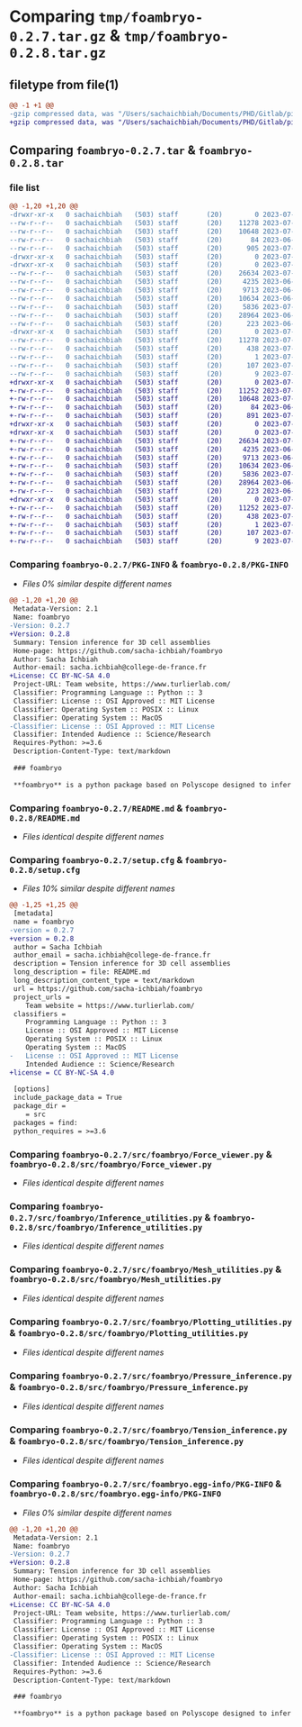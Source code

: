 # Comparing `tmp/foambryo-0.2.7.tar.gz` & `tmp/foambryo-0.2.8.tar.gz`

## filetype from file(1)

```diff
@@ -1 +1 @@
-gzip compressed data, was "/Users/sachaichbiah/Documents/PHD/Gitlab/pip_libraries/foambryo/dist/.tmp-s1ec2pdq/foambryo-0.2.7.tar", last modified: Mon Jul 17 10:33:50 2023, max compression
+gzip compressed data, was "/Users/sachaichbiah/Documents/PHD/Gitlab/pip_libraries/foambryo/dist/.tmp-mlxx2h8t/foambryo-0.2.8.tar", last modified: Mon Jul 17 10:43:32 2023, max compression
```

## Comparing `foambryo-0.2.7.tar` & `foambryo-0.2.8.tar`

### file list

```diff
@@ -1,20 +1,20 @@
-drwxr-xr-x   0 sachaichbiah   (503) staff       (20)        0 2023-07-17 10:33:50.811644 foambryo-0.2.7/
--rw-r--r--   0 sachaichbiah   (503) staff       (20)    11278 2023-07-17 10:33:50.811828 foambryo-0.2.7/PKG-INFO
--rw-r--r--   0 sachaichbiah   (503) staff       (20)    10648 2023-07-11 09:38:23.000000 foambryo-0.2.7/README.md
--rw-r--r--   0 sachaichbiah   (503) staff       (20)       84 2023-06-23 13:21:07.000000 foambryo-0.2.7/pyproject.toml
--rw-r--r--   0 sachaichbiah   (503) staff       (20)      905 2023-07-17 10:33:50.812842 foambryo-0.2.7/setup.cfg
-drwxr-xr-x   0 sachaichbiah   (503) staff       (20)        0 2023-07-17 10:33:50.789502 foambryo-0.2.7/src/
-drwxr-xr-x   0 sachaichbiah   (503) staff       (20)        0 2023-07-17 10:33:50.805746 foambryo-0.2.7/src/foambryo/
--rw-r--r--   0 sachaichbiah   (503) staff       (20)    26634 2023-07-11 12:03:17.000000 foambryo-0.2.7/src/foambryo/Force_viewer.py
--rw-r--r--   0 sachaichbiah   (503) staff       (20)     4235 2023-06-23 13:21:07.000000 foambryo-0.2.7/src/foambryo/Inference_utilities.py
--rw-r--r--   0 sachaichbiah   (503) staff       (20)     9713 2023-06-23 13:21:07.000000 foambryo-0.2.7/src/foambryo/Mesh_utilities.py
--rw-r--r--   0 sachaichbiah   (503) staff       (20)    10634 2023-06-28 13:11:16.000000 foambryo-0.2.7/src/foambryo/Plotting_utilities.py
--rw-r--r--   0 sachaichbiah   (503) staff       (20)     5836 2023-07-11 12:14:37.000000 foambryo-0.2.7/src/foambryo/Pressure_inference.py
--rw-r--r--   0 sachaichbiah   (503) staff       (20)    28964 2023-06-23 13:21:07.000000 foambryo-0.2.7/src/foambryo/Tension_inference.py
--rw-r--r--   0 sachaichbiah   (503) staff       (20)      223 2023-06-23 13:21:07.000000 foambryo-0.2.7/src/foambryo/__init__.py
-drwxr-xr-x   0 sachaichbiah   (503) staff       (20)        0 2023-07-17 10:33:50.811132 foambryo-0.2.7/src/foambryo.egg-info/
--rw-r--r--   0 sachaichbiah   (503) staff       (20)    11278 2023-07-17 10:33:50.000000 foambryo-0.2.7/src/foambryo.egg-info/PKG-INFO
--rw-r--r--   0 sachaichbiah   (503) staff       (20)      438 2023-07-17 10:33:50.000000 foambryo-0.2.7/src/foambryo.egg-info/SOURCES.txt
--rw-r--r--   0 sachaichbiah   (503) staff       (20)        1 2023-07-17 10:33:50.000000 foambryo-0.2.7/src/foambryo.egg-info/dependency_links.txt
--rw-r--r--   0 sachaichbiah   (503) staff       (20)      107 2023-07-17 10:33:50.000000 foambryo-0.2.7/src/foambryo.egg-info/requires.txt
--rw-r--r--   0 sachaichbiah   (503) staff       (20)        9 2023-07-17 10:33:50.000000 foambryo-0.2.7/src/foambryo.egg-info/top_level.txt
+drwxr-xr-x   0 sachaichbiah   (503) staff       (20)        0 2023-07-17 10:43:32.461570 foambryo-0.2.8/
+-rw-r--r--   0 sachaichbiah   (503) staff       (20)    11252 2023-07-17 10:43:32.461697 foambryo-0.2.8/PKG-INFO
+-rw-r--r--   0 sachaichbiah   (503) staff       (20)    10648 2023-07-11 09:38:23.000000 foambryo-0.2.8/README.md
+-rw-r--r--   0 sachaichbiah   (503) staff       (20)       84 2023-06-23 13:21:07.000000 foambryo-0.2.8/pyproject.toml
+-rw-r--r--   0 sachaichbiah   (503) staff       (20)      891 2023-07-17 10:43:32.462391 foambryo-0.2.8/setup.cfg
+drwxr-xr-x   0 sachaichbiah   (503) staff       (20)        0 2023-07-17 10:43:32.450039 foambryo-0.2.8/src/
+drwxr-xr-x   0 sachaichbiah   (503) staff       (20)        0 2023-07-17 10:43:32.458400 foambryo-0.2.8/src/foambryo/
+-rw-r--r--   0 sachaichbiah   (503) staff       (20)    26634 2023-07-11 12:03:17.000000 foambryo-0.2.8/src/foambryo/Force_viewer.py
+-rw-r--r--   0 sachaichbiah   (503) staff       (20)     4235 2023-06-23 13:21:07.000000 foambryo-0.2.8/src/foambryo/Inference_utilities.py
+-rw-r--r--   0 sachaichbiah   (503) staff       (20)     9713 2023-06-23 13:21:07.000000 foambryo-0.2.8/src/foambryo/Mesh_utilities.py
+-rw-r--r--   0 sachaichbiah   (503) staff       (20)    10634 2023-06-28 13:11:16.000000 foambryo-0.2.8/src/foambryo/Plotting_utilities.py
+-rw-r--r--   0 sachaichbiah   (503) staff       (20)     5836 2023-07-11 12:14:37.000000 foambryo-0.2.8/src/foambryo/Pressure_inference.py
+-rw-r--r--   0 sachaichbiah   (503) staff       (20)    28964 2023-06-23 13:21:07.000000 foambryo-0.2.8/src/foambryo/Tension_inference.py
+-rw-r--r--   0 sachaichbiah   (503) staff       (20)      223 2023-06-23 13:21:07.000000 foambryo-0.2.8/src/foambryo/__init__.py
+drwxr-xr-x   0 sachaichbiah   (503) staff       (20)        0 2023-07-17 10:43:32.461193 foambryo-0.2.8/src/foambryo.egg-info/
+-rw-r--r--   0 sachaichbiah   (503) staff       (20)    11252 2023-07-17 10:43:32.000000 foambryo-0.2.8/src/foambryo.egg-info/PKG-INFO
+-rw-r--r--   0 sachaichbiah   (503) staff       (20)      438 2023-07-17 10:43:32.000000 foambryo-0.2.8/src/foambryo.egg-info/SOURCES.txt
+-rw-r--r--   0 sachaichbiah   (503) staff       (20)        1 2023-07-17 10:43:32.000000 foambryo-0.2.8/src/foambryo.egg-info/dependency_links.txt
+-rw-r--r--   0 sachaichbiah   (503) staff       (20)      107 2023-07-17 10:43:32.000000 foambryo-0.2.8/src/foambryo.egg-info/requires.txt
+-rw-r--r--   0 sachaichbiah   (503) staff       (20)        9 2023-07-17 10:43:32.000000 foambryo-0.2.8/src/foambryo.egg-info/top_level.txt
```

### Comparing `foambryo-0.2.7/PKG-INFO` & `foambryo-0.2.8/PKG-INFO`

 * *Files 0% similar despite different names*

```diff
@@ -1,20 +1,20 @@
 Metadata-Version: 2.1
 Name: foambryo
-Version: 0.2.7
+Version: 0.2.8
 Summary: Tension inference for 3D cell assemblies
 Home-page: https://github.com/sacha-ichbiah/foambryo
 Author: Sacha Ichbiah
 Author-email: sacha.ichbiah@college-de-france.fr
+License: CC BY-NC-SA 4.0
 Project-URL: Team website, https://www.turlierlab.com/
 Classifier: Programming Language :: Python :: 3
 Classifier: License :: OSI Approved :: MIT License
 Classifier: Operating System :: POSIX :: Linux
 Classifier: Operating System :: MacOS
-Classifier: License :: OSI Approved :: MIT License
 Classifier: Intended Audience :: Science/Research
 Requires-Python: >=3.6
 Description-Content-Type: text/markdown
 
 ### foambryo
 
 **foambryo** is a python package based on Polyscope designed to infer surface tensions, pressures and stresses from the geometry of epithelial-cell-clusters, namely early-embryos and structures encoutered in stem cell cultures, as organoids and embryoids.
```

### Comparing `foambryo-0.2.7/README.md` & `foambryo-0.2.8/README.md`

 * *Files identical despite different names*

### Comparing `foambryo-0.2.7/setup.cfg` & `foambryo-0.2.8/setup.cfg`

 * *Files 10% similar despite different names*

```diff
@@ -1,25 +1,25 @@
 [metadata]
 name = foambryo
-version = 0.2.7
+version = 0.2.8
 author = Sacha Ichbiah
 author_email = sacha.ichbiah@college-de-france.fr
 description = Tension inference for 3D cell assemblies
 long_description = file: README.md
 long_description_content_type = text/markdown
 url = https://github.com/sacha-ichbiah/foambryo
 project_urls = 
 	Team website = https://www.turlierlab.com/
 classifiers = 
 	Programming Language :: Python :: 3
 	License :: OSI Approved :: MIT License
 	Operating System :: POSIX :: Linux
 	Operating System :: MacOS
-	License :: OSI Approved :: MIT License
 	Intended Audience :: Science/Research
+license = CC BY-NC-SA 4.0
 
 [options]
 include_package_data = True
 package_dir = 
 	= src
 packages = find:
 python_requires = >=3.6
```

### Comparing `foambryo-0.2.7/src/foambryo/Force_viewer.py` & `foambryo-0.2.8/src/foambryo/Force_viewer.py`

 * *Files identical despite different names*

### Comparing `foambryo-0.2.7/src/foambryo/Inference_utilities.py` & `foambryo-0.2.8/src/foambryo/Inference_utilities.py`

 * *Files identical despite different names*

### Comparing `foambryo-0.2.7/src/foambryo/Mesh_utilities.py` & `foambryo-0.2.8/src/foambryo/Mesh_utilities.py`

 * *Files identical despite different names*

### Comparing `foambryo-0.2.7/src/foambryo/Plotting_utilities.py` & `foambryo-0.2.8/src/foambryo/Plotting_utilities.py`

 * *Files identical despite different names*

### Comparing `foambryo-0.2.7/src/foambryo/Pressure_inference.py` & `foambryo-0.2.8/src/foambryo/Pressure_inference.py`

 * *Files identical despite different names*

### Comparing `foambryo-0.2.7/src/foambryo/Tension_inference.py` & `foambryo-0.2.8/src/foambryo/Tension_inference.py`

 * *Files identical despite different names*

### Comparing `foambryo-0.2.7/src/foambryo.egg-info/PKG-INFO` & `foambryo-0.2.8/src/foambryo.egg-info/PKG-INFO`

 * *Files 0% similar despite different names*

```diff
@@ -1,20 +1,20 @@
 Metadata-Version: 2.1
 Name: foambryo
-Version: 0.2.7
+Version: 0.2.8
 Summary: Tension inference for 3D cell assemblies
 Home-page: https://github.com/sacha-ichbiah/foambryo
 Author: Sacha Ichbiah
 Author-email: sacha.ichbiah@college-de-france.fr
+License: CC BY-NC-SA 4.0
 Project-URL: Team website, https://www.turlierlab.com/
 Classifier: Programming Language :: Python :: 3
 Classifier: License :: OSI Approved :: MIT License
 Classifier: Operating System :: POSIX :: Linux
 Classifier: Operating System :: MacOS
-Classifier: License :: OSI Approved :: MIT License
 Classifier: Intended Audience :: Science/Research
 Requires-Python: >=3.6
 Description-Content-Type: text/markdown
 
 ### foambryo
 
 **foambryo** is a python package based on Polyscope designed to infer surface tensions, pressures and stresses from the geometry of epithelial-cell-clusters, namely early-embryos and structures encoutered in stem cell cultures, as organoids and embryoids.
```


